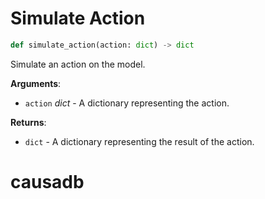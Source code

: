 # Simulate Action

```python
def simulate_action(action: dict) -> dict
```

Simulate an action on the model.

**Arguments**:

- `action` _dict_ - A dictionary representing the action.
  

**Returns**:

- `dict` - A dictionary representing the result of the action.

<a id="causadb"></a>

# causadb

<a id="causadb.CausaDB"></a>


